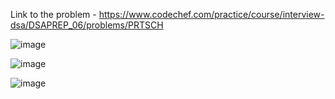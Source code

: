 Link to the problem - https://www.codechef.com/practice/course/interview-dsa/DSAPREP_06/problems/PRTSCH


![image](https://github.com/Haleshot/Competitive-Programming/assets/57552973/8d6c1bd9-187b-457e-a765-006fe46e3dc3)


![image](https://github.com/Haleshot/Competitive-Programming/assets/57552973/8ffc7a49-cdb4-4332-b402-c8f0549cdd2c)


![image](https://github.com/Haleshot/Competitive-Programming/assets/57552973/20809dc0-3fde-4dc0-8220-07bd77386abe)
